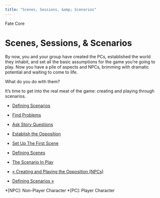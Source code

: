 ```yaml
---
title: "Scenes, Sessions, &amp; Scenarios"
---
```

    
Fate Core

#  Scenes, Sessions, &amp; Scenarios

By now, you and your group have created the PCs, established the world they
inhabit, and set all the basic assumptions for the game you’re going to play.
Now you have a pile of aspects and NPCs, brimming with dramatic potential and
waiting to come to life.

What do you do with them?

It’s time to get into the real meat of the game: creating and playing through
scenarios.

  * [Defining Scenarios](../../fate-core/defining-scenarios)
  * [Find Problems](../../fate-core/find-problems)
  * [Ask Story Questions](../../fate-core/ask-story-questions)
  * [Establish the Opposition](../../fate-core/establish-opposition)
  * [Set Up The First Scene](../../fate-core/set-first-scene)
  * [Defining Scenes](../../fate-core/defining-scenes)
  * [The Scenario In Play](../../fate-core/defining-scenes)

  * [« Creating and Playing the Opposition (NPCs)](/fate-core/creating-and-playing-opposition)
  * [Defining Scenarios »](/fate-core/defining-scenarios)

  *[NPC]: Non-Player Character
  *[PC]: Player Character

